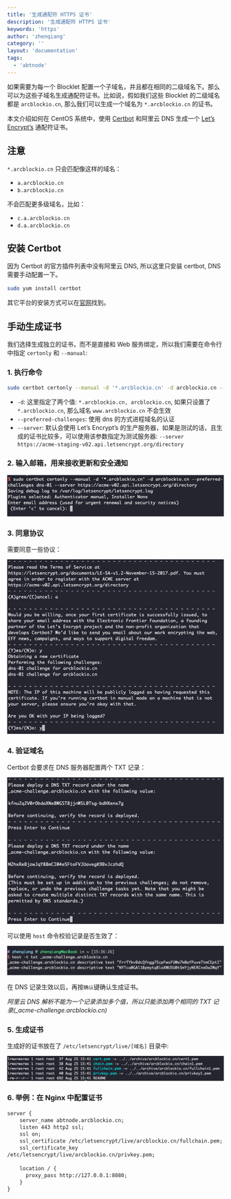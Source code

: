 ```yaml
---
title: '生成通配符 HTTPS 证书'
description: '生成通配符 HTTPS 证书'
keywords: 'https'
author: 'zhenqiang'
category: ''
layout: 'documentation'
tags:
  - 'abtnode'
---
```


如果需要为每一个 Blocklet 配置一个子域名，并且都在相同的二级域名下。那么可以为这些子域名生成通配符证书。比如说，假如我们这些 Blocklet 的二级域名都是 `arcblockio.cn`, 那么我们可以生成一个域名为 `*.arcblockio.cn` 的证书。

本文介绍如何在 CentOS 系统中，使用 [Certbot](https://certbot.eff.org/) 和阿里云 DNS 生成一个 [Let’s Encrypt’s](https://letsencrypt.org/) 通配符证书。

## 注意

`*.arcblockio.cn` 只会匹配像这样的域名：

- `a.arcblockio.cn`
- `b.arcblockio.cn`

不会匹配更多级域名，比如：

- `c.a.arcblockio.cn`
- `d.a.arcblockio.cn`

## 安装 Certbot

因为 Certbot 的官方插件列表中没有阿里云 DNS, 所以这里只安装 certbot, DNS 需要手动配置一下。

```bash
sudo yum install certbot
```

其它平台的安装方式可以在[官网](https://certbot.eff.org/)找到。

## 手动生成证书

我们选择生成独立的证书，而不是直接和 Web 服务绑定，所以我们需要在命令行中指定 `certonly` 和 `--manual`:

### 1. 执行命令

```bash
sudo certbot certonly --manual -d '*.arcblockio.cn' -d arcblockio.cn --preferred-challenges dns-01 --server https://acme-v02.api.letsencrypt.org/directory
```

- `-d`: 这里指定了两个值: `*.arcblockio.cn, arcblockio.cn`, 如果只设置了 `*.arcblockio.cn`, 那么域名 `www.arcblockio.cn` 不会生效
- `--preferred-challenges`: 使用 dns 的方式进程域名的认证
- `--server`: 默认会使用 Let’s Encrypt’s 的生产服务器，如果是测试的话，且生成的证书比较多，可以使用该参数指定为测试服务器: `--server https://acme-staging-v02.api.letsencrypt.org/directory`

### 2. 输入邮箱，用来接收更新和安全通知

![email](./images/email.png)

### 3. 同意协议

需要同意一些协议：

![agreements](./images/agreements.png)

### 4. 验证域名

Certbot 会要求在 DNS 服务器配置两个 TXT 记录：

![verify dns](./images/verify-dns.png)

可以使用 `host` 命令校验记录是否生效了：

![dns txt record](./images/dns-txt.png)

在 DNS 记录生效以后，再按`确认`键确认生成证书。

_阿里云 DNS 解析不能为一个记录添加多个值，所以只能添加两个相同的 TXT 记录(\_acme-challenge.arcblockio.cn)_

### 5. 生成证书

生成好的证书放在了 `/etc/letsencrypt/live/[域名]` 目录中:

![certificates](./images/certificates.png)

### 6. 举例：在 Nginx 中配置证书

```nginx
server {
    server_name abtnode.arcblockio.cn;
    listen 443 http2 ssl;
    ssl on;
    ssl_certificate /etc/letsencrypt/live/arcblockio.cn/fullchain.pem;
    ssl_certificate_key /etc/letsencrypt/live/arcblockio.cn/privkey.pem;

    location / {
      proxy_pass http://127.0.0.1:8080;
    }
}
```
